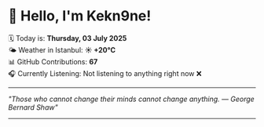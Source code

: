# 👋 Hello, I'm Kekn9ne!

🗓️ Today is: **Thursday, 03 July 2025**  
🌤️ Weather in Istanbul: **☀️   +20°C**  
📊 GitHub Contributions: **67**  
🎧 Currently Listening: Not listening to anything right now ❌

---

_"Those who cannot change their minds cannot change anything. — *George Bernard Shaw*"_

---
